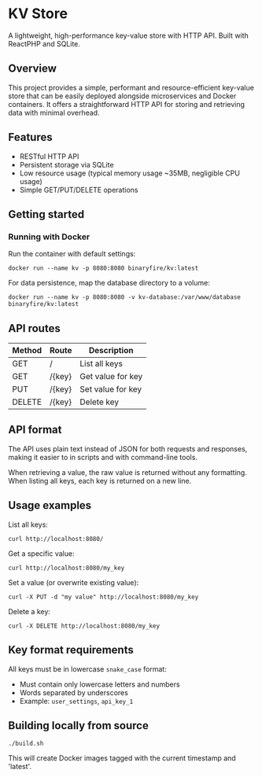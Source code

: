 # KV Store

A lightweight, high-performance key-value store with HTTP API. Built with ReactPHP and SQLite.

## Overview

This project provides a simple, performant and resource-efficient key-value store that can be easily deployed alongside microservices and Docker containers. It offers a straightforward HTTP API for storing and retrieving data with minimal overhead.

## Features

*   RESTful HTTP API
*   Persistent storage via SQLite
*   Low resource usage (typical memory usage ~35MB, negligible CPU usage)
*   Simple GET/PUT/DELETE operations

## Getting started

### Running with Docker

Run the container with default settings:

```
docker run --name kv -p 8080:8080 binaryfire/kv:latest
```

For data persistence, map the database directory to a volume:

```
docker run --name kv -p 8080:8080 -v kv-database:/var/www/database binaryfire/kv:latest
```

## API routes

| Method | Route | Description |
| --- | --- | --- |
| GET | / | List all keys |
| GET | /{key} | Get value for key |
| PUT | /{key} | Set value for key |
| DELETE | /{key} | Delete key |

## API format

The API uses plain text instead of JSON for both requests and responses, making it easier to in scripts and with command-line tools.

When retrieving a value, the raw value is returned without any formatting. When listing all keys, each key is returned on a new line. 

## Usage examples

List all keys:

```
curl http://localhost:8080/
```

Get a specific value:

```
curl http://localhost:8080/my_key
```

Set a value (or overwrite existing value):

```
curl -X PUT -d "my value" http://localhost:8080/my_key
```

Delete a key:

```
curl -X DELETE http://localhost:8080/my_key
```

## Key format requirements

All keys must be in lowercase `snake_case` format:

*   Must contain only lowercase letters and numbers
*   Words separated by underscores
*   Example: `user_settings`, `api_key_1`

## Building locally from source

```
./build.sh
```

This will create Docker images tagged with the current timestamp and 'latest'.